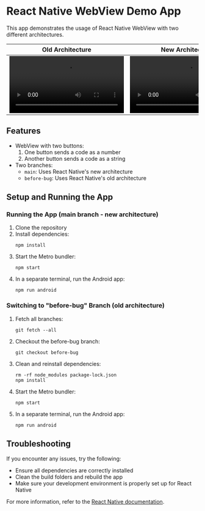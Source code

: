 # React Native WebView Demo App

This app demonstrates the usage of React Native WebView with two different architectures.

| Old Architecture                       | New Architecture                       |
| -------------------------------------- | -------------------------------------- |
| ![Old Architecture Demo](old_arch.mov) | ![New Architecture Demo](new_arch.mov) |

## Features

- WebView with two buttons:
  1. One button sends a code as a number
  2. Another button sends a code as a string
- Two branches:
  - `main`: Uses React Native's new architecture
  - `before-bug`: Uses React Native's old architecture

## Setup and Running the App

### Running the App (main branch - new architecture)

1. Clone the repository
2. Install dependencies:
   ```
   npm install
   ```
3. Start the Metro bundler:
   ```
   npm start
   ```
4. In a separate terminal, run the Android app:
   ```
   npm run android
   ```

### Switching to "before-bug" Branch (old architecture)

1. Fetch all branches:
   ```
   git fetch --all
   ```
2. Checkout the before-bug branch:
   ```
   git checkout before-bug
   ```
3. Clean and reinstall dependencies:
   ```
   rm -rf node_modules package-lock.json
   npm install
   ```
4. Start the Metro bundler:
   ```
   npm start
   ```
5. In a separate terminal, run the Android app:
   ```
   npm run android
   ```

## Troubleshooting

If you encounter any issues, try the following:

- Ensure all dependencies are correctly installed
- Clean the build folders and rebuild the app
- Make sure your development environment is properly set up for React Native

For more information, refer to the [React Native documentation](https://reactnative.dev/docs/environment-setup).
